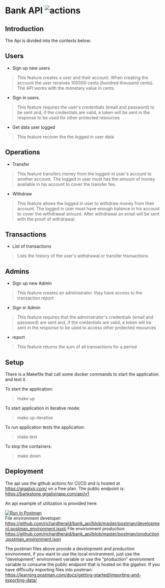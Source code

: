 
# Bank API ![actions](https://github.com/richardherald/bank_api/workflows/actions/badge.svg)

## Introduction

The Api is divided into the contexts below:

## Users

- Sign up new users
> This feature creates a user and their account. When creating the account the user receives 100000 cents (hundred thousand cents). The API works with the monetary value in cents
- Sign in users.
> This feature requires the user's credentials (email and password) to be sent and, if the credentials are valid, a token will be sent in the response to be used for other protected resources
- Get data user logged
> This feature recover the the logged in user data

## Operations

- Transfer
> This feature transfers money from the logged-in user's account to another account. The logged in user must has the amount of money available in his account to cover the transfer fee.
- Withdraw
> This feature allows the logged in user to withdraw money from their account. The logged in user must have enough balance in his account to cover the withdrawal amount. After withdrawal an email will be sent with the proof of withdrawal.

## Transactions

- List of transactions
> Lists the history of the user's withdrawal or transfer transactions

## Admins

- Sign up new Admin
> This feature creates an administrator. they have access to the transaction report
- Sign in Admin
> This feature requires that the administrator's credentials (email and password) are sent and, if the credentials are valid, a token will be sent in the response to be used to access other protected resources
- report
> This feature returns the sum of all transactions for a period

## Setup

There is a Makefile that call some docker commands to start the application and test it.

To start the application:
> make up

To start application in iterative mode:
> make up-iterative

To run application tests the application:
> make test

To stop the containers:
> make down

## Deployment

The api use the github actions for CI/CD and is hosted at https://gigalixir.com/ on a free plan.
The public endpoint is: https://bankstone.gigalixirapp.com/api/v1

An api example of utilization is provided here:

[![Run in Postman](https://run.pstmn.io/button.svg)](https://www.getpostman.com/collections/2323d1dbb11b538771e1)\
File environment developer: https://github.com/richardherald/bank_api/blob/master/postman/development.postman_environment.json\
File environment production: https://github.com/richardherald/bank_api/blob/master/postman/production.postman_environment.json

The postman files above provide a development and production environment, if you want to use the local environment, just use the "development" environment variable or use the "production" environment variable to consume the public endpoint that is hosted on the gigalixir. If you have difficulty importing files into postman: https://learning.postman.com/docs/getting-started/importing-and-exporting-data/
